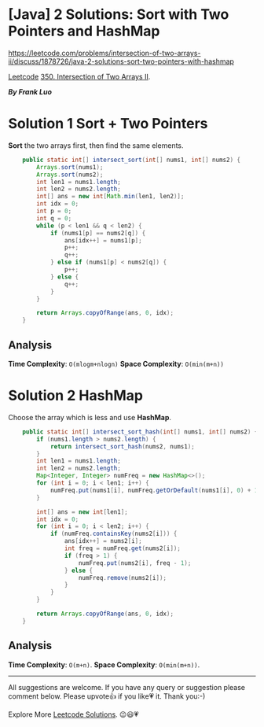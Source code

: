 # [Java] 2 Solutions: Sort with Two Pointers and HashMap

https://leetcode.com/problems/intersection-of-two-arrays-ii/discuss/1878726/java-2-solutions-sort-two-pointers-with-hashmap

[Leetcode](https://leetcode-cn.com/) [350. Intersection of Two Arrays II](https://leetcode.com/problems/intersection-of-two-arrays-ii/).

***By Frank Luo***

# Solution 1 Sort + Two Pointers

**Sort** the two arrays first, then find the same elements.

```java
    public static int[] intersect_sort(int[] nums1, int[] nums2) {
        Arrays.sort(nums1);
        Arrays.sort(nums2);
        int len1 = nums1.length;
        int len2 = nums2.length;
        int[] ans = new int[Math.min(len1, len2)];
        int idx = 0;
        int p = 0;
        int q = 0;
        while (p < len1 && q < len2) {
            if (nums1[p] == nums2[q]) {
                ans[idx++] = nums1[p];
                p++;
                q++;
            } else if (nums1[p] < nums2[q]) {
                p++;
            } else {
                q++;
            }
        }

        return Arrays.copyOfRange(ans, 0, idx);
    }
```

## Analysis

**Time Complexity**: `O(mlogm+nlogn)`
**Space Complexity**: `O(min(m+n))`

# Solution 2 HashMap

Choose the array which is less and use **HashMap**.

```java
    public static int[] intersect_sort_hash(int[] nums1, int[] nums2) {
        if (nums1.length > nums2.length) {
            return intersect_sort_hash(nums2, nums1);
        }
        int len1 = nums1.length;
        int len2 = nums2.length;
        Map<Integer, Integer> numFreq = new HashMap<>();
        for (int i = 0; i < len1; i++) {
            numFreq.put(nums1[i], numFreq.getOrDefault(nums1[i], 0) + 1);
        }

        int[] ans = new int[len1];
        int idx = 0;
        for (int i = 0; i < len2; i++) {
            if (numFreq.containsKey(nums2[i])) {
                ans[idx++] = nums2[i];
                int freq = numFreq.get(nums2[i]);
                if (freq > 1) {
                    numFreq.put(nums2[i], freq - 1);
                } else {
                    numFreq.remove(nums2[i]);
                }
            }
        }

        return Arrays.copyOfRange(ans, 0, idx);
    }
```

## Analysis

**Time Complexity**: `O(m+n)`.
**Space Complexity**: `O(min(m+n))`.

------------

All suggestions are welcome. 
If you have any query or suggestion please comment below.
Please upvote👍 if you like💗 it. Thank you:-)

Explore More [Leetcode Solutions](https://leetcode.com/discuss/general-discussion/1868912/My-Leetcode-Solutions-All-In-One). 😉😃💗
